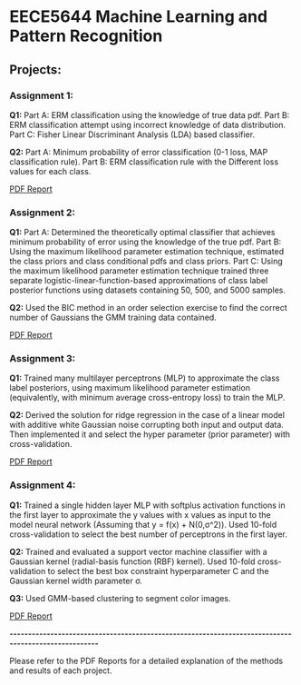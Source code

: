 # EECE5644 Machine Learning and Pattern Recognition 

## Projects:

### Assignment 1:

**Q1:** Part A: ERM classification using the knowledge of true data pdf. Part B: ERM classification attempt using incorrect knowledge of data distribution. Part C: Fisher Linear Discriminant Analysis (LDA) based classifier.

**Q2:** Part A: Minimum probability of error classification (0-1 loss, MAP classification rule). Part B: ERM classification rule with the Different loss values for each class.

[PDF Report](Assignment1/Assignment1_Juan_Bernal.pdf)

### Assignment 2:

**Q1:** Part A: Determined the theoretically optimal classifier that achieves minimum probability of error using the knowledge of the true pdf. Part B: Using the maximum likelihood parameter estimation technique, estimated the class priors and class conditional pdfs and class priors. Part C: Using the maximum likelihood parameter estimation technique trained three separate logistic-linear-function-based approximations of class label posterior functions using datasets containing 50, 500, and 5000 samples.

**Q2:** Used the BIC method in an order selection exercise to find the correct number of Gaussians the GMM training data contained.

[PDF Report](Assignment2/Assignment2_Juan_Bernal.pdf)

### Assignment 3:

**Q1:** Trained many multilayer perceptrons (MLP) to approximate the class
label posteriors, using maximum likelihood parameter estimation (equivalently, with minimum
average cross-entropy loss) to train the MLP.


**Q2:** Derived the solution for ridge regression in the case of a linear model with additive white
Gaussian noise corrupting both input and output data. Then implemented it and select the
hyper parameter (prior parameter) with cross-validation.

[PDF Report](Assignment3/Assignment3_Juan_Bernal.pdf)

### Assignment 4:

**Q1:** Trained a single hidden layer MLP with softplus activation functions in the first layer to approximate the y values with x
values as input to the model neural network (Assuming that y = f(x) + N(0,σ^2)). Used 10-fold cross-validation to select the best number
of perceptrons in the first layer.

**Q2:** Trained and evaluated a support vector machine classifier with a Gaussian kernel (radial-basis function (RBF) kernel). Used 10-fold
cross-validation to select the best box constraint hyperparameter C and the Gaussian kernel width parameter σ.

**Q3:** Used GMM-based clustering to segment color images.

[PDF Report](Assignment4/Assignment4_Juan_Bernal.pdf)

**----------------------------------------------------------------------------------------------------**

Please refer to the PDF Reports for a detailed explanation of the methods and results of each project.
